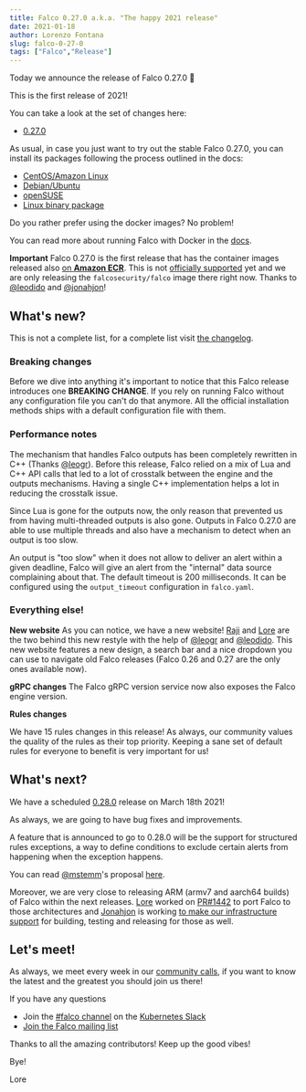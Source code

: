 ```yaml
---
title: Falco 0.27.0 a.k.a. "The happy 2021 release"
date: 2021-01-18
author: Lorenzo Fontana
slug: falco-0-27-0
tags: ["Falco","Release"]
---
```


Today we announce the release of Falco 0.27.0 🥳

This is the first release of 2021!

You can take a look at the set of changes here:

- [0.27.0](https://github.com/falcosecurity/falco/releases/tag/0.27.0)

As usual, in case you just want to try out the stable Falco 0.27.0, you can install its packages following the process outlined in the docs:

- [CentOS/Amazon Linux](https://falco.org/docs/getting-started/installation/#centos-rhel)
- [Debian/Ubuntu](https://falco.org/docs/getting-started/installation/#debian)
- [openSUSE](https://falco.org/docs/getting-started/installation/#suse)
- [Linux binary package](https://falco.org/docs/getting-started/installation/#linux-binary)

Do you rather prefer using the docker images? No problem!

You can read more about running Falco with Docker in the [docs](https://falco.org/docs/getting-started/running/#docker).

**Important** Falco 0.27.0 is the first release that has the container images released also [on **Amazon ECR**](https://gallery.ecr.aws/falcosecurity/falco).
This is not [officially supported](https://github.com/falcosecurity/evolution#official-support) yet and we are only releasing the `falcosecurity/falco` image there right now.
Thanks to [@leodido](https://github.com/leodido) and [@jonahjon](https://github.com/jonahjon)!
## What's new?

This is not a complete list, for a complete list visit [the changelog](https://github.com/falcosecurity/falco/releases/tag/0.27.0).

### Breaking changes
Before we dive into anything it's important to notice that this Falco release introduces one **BREAKING CHANGE**.
If you rely on running Falco without any configuration file you can't do that anymore.
All the official installation methods ships with a default configuration file with them.

### Performance notes

The mechanism that handles Falco outputs has been completely rewritten in C++ (Thanks [@leogr](https://github.com/leogr)).
Before this release, Falco relied on a mix of Lua and C++ API calls that led to a lot of crosstalk between the engine and the outputs mechanisms. Having a single C++ implementation helps a lot in reducing the crosstalk issue.

Since Lua is gone for the outputs now, the only reason that prevented us from having multi-threaded outputs is also gone. Outputs in Falco 0.27.0 are able to use multiple threads and also have a mechanism to detect when an output is too slow.

An output is "too slow" when it does not allow to deliver an alert within a given deadline, Falco will give an alert
from the "internal" data source complaining about that. The default timeout is 200 milliseconds. It can be configured using the `output_timeout` configuration in `falco.yaml`.

### Everything else!

**New website**
As you can notice, we have a new website! [Raji](https://github.com/Rajakavitha1) and [Lore](https://github.com/fntlnz)
are the two behind this new restyle with the help of [@leogr](https://github.com/leogr) and [@leodido](https://github.com/leodido). This new website features a new design, a search bar and a nice dropdown you can use to navigate old Falco releases (Falco 0.26 and 0.27 are the only ones available now).

**gRPC changes**
The Falco gRPC version service now also exposes the Falco engine version.

**Rules changes**

We have 15 rules changes in this release!
As always, our community values the quality of the rules as their top priority. Keeping a sane set of
default rules for everyone to benefit is very important for us!

## What's next?

We have a scheduled [0.28.0](https://github.com/falcosecurity/falco/milestone/15) release on March 18th 2021!

As always, we are going to have bug fixes and improvements.

A feature that is announced to go to 0.28.0 will be the support for structured rules exceptions, a way
to define conditions to exclude certain alerts from happening when the exception happens.

You can read [@mstemm](https://github.com/mstemm)'s proposal [here](https://github.com/falcosecurity/falco/blob/master/proposals/20200828-structured-exception-handling.md).

Moreover, we are very close to releasing ARM (armv7 and aarch64 builds) of Falco within the next releases.
[Lore](https://github.com/fntlnz) worked on [PR#1442](https://github.com/falcosecurity/falco/pull/1442) to port Falco to those architectures and [Jonahjon](https://github.com/jonahjon) is working [to make our infrastructure support](https://github.com/falcosecurity/test-infra/pull/284) for building, testing and releasing for those as well.

## Let's meet!

As always, we meet every week in our [community calls](https://github.com/falcosecurity/community),
if you want to know the latest and the greatest you should join us there!

If you have any questions

 - Join the [#falco channel](https://kubernetes.slack.com/messages/falco) on the [Kubernetes Slack](https://slack.k8s.io)
 - [Join the Falco mailing list](https://lists.cncf.io/g/cncf-falco-dev)


Thanks to all the amazing contributors! Keep up the good vibes!

Bye!

Lore

